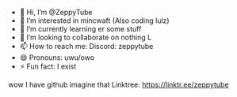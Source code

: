 - 👋 Hi, I’m @ZeppyTube
- 👀 I’m interested in mincwaft (Also coding lulz)
- 🌱 I’m currently learning er some stuff
- 💞️ I’m looking to collaborate on nothing L
- 📫 How to reach me: Discord: zeppytube
- 😄 Pronouns: uwu/owo
- ⚡ Fun fact: I exist

wow I have github imagine that
Linktree: https://linktr.ee/zeppytube
